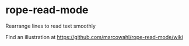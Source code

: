 rope-read-mode
==============

Rearrange lines to read text smoothly

Find an illustration at https://github.com/marcowahl/rope-read-mode/wiki

